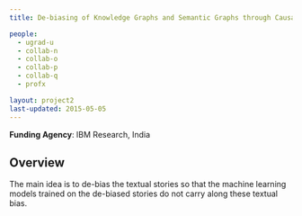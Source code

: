 ```yaml
---
title: De-biasing of Knowledge Graphs and Semantic Graphs through Causal Reasoning

people:
  - ugrad-u
  - collab-n
  - collab-o
  - collab-p
  - collab-q
  - profx

layout: project2
last-updated: 2015-05-05
---
```


<b>Funding Agency</b>: IBM Research, India

<h2>Overview</h2>
The main idea is to de-bias the textual stories so that the machine learning models trained on the de-biased stories do not carry along these textual bias.
